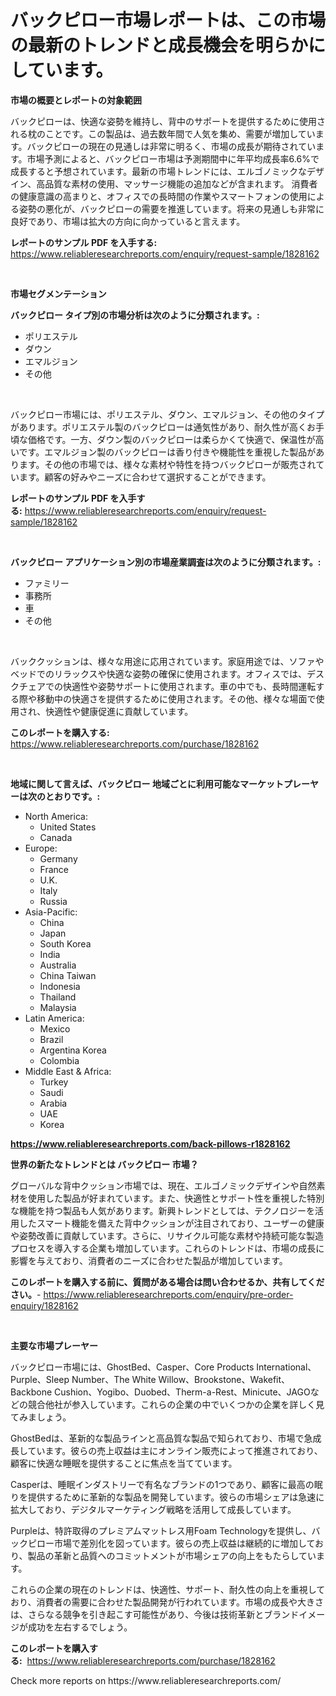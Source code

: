 <p><h1>バックピロー市場レポートは、この市場の最新のトレンドと成長機会を明らかにしています。</h1></p><p><strong>市場の概要とレポートの対象範囲</strong></p>
<p><p>バックピローは、快適な姿勢を維持し、背中のサポートを提供するために使用される枕のことです。この製品は、過去数年間で人気を集め、需要が増加しています。バックピローの現在の見通しは非常に明るく、市場の成長が期待されています。市場予測によると、バックピロー市場は予測期間中に年平均成長率6.6%で成長すると予想されています。最新の市場トレンドには、エルゴノミックなデザイン、高品質な素材の使用、マッサージ機能の追加などが含まれます。 消費者の健康意識の高まりと、オフィスでの長時間の作業やスマートフォンの使用による姿勢の悪化が、バックピローの需要を推進しています。将来の見通しも非常に良好であり、市場は拡大の方向に向かっていると言えます。</p></p>
<p><strong>レポートのサンプル PDF を入手する:</strong> <a href="https://www.reliableresearchreports.com/enquiry/request-sample/1828162">https://www.reliableresearchreports.com/enquiry/request-sample/1828162</a></p>
<p>&nbsp;</p>
<p><strong>市場セグメンテーション</strong></p>
<p><strong>バックピロー タイプ別の市場分析は次のように分類されます。:</strong></p>
<p><ul><li>ポリエステル</li><li>ダウン</li><li>エマルジョン</li><li>その他</li></ul></p>
<p>&nbsp;</p>
<p><p>バックピロー市場には、ポリエステル、ダウン、エマルジョン、その他のタイプがあります。ポリエステル製のバックピローは通気性があり、耐久性が高くお手頃な価格です。一方、ダウン製のバックピローは柔らかくて快適で、保温性が高いです。エマルジョン製のバックピローは香り付きや機能性を重視した製品があります。その他の市場では、様々な素材や特性を持つバックピローが販売されています。顧客の好みやニーズに合わせて選択することができます。</p></p>
<p><strong>レポートのサンプル PDF を入手する:</strong>&nbsp;<a href="https://www.reliableresearchreports.com/enquiry/request-sample/1828162">https://www.reliableresearchreports.com/enquiry/request-sample/1828162</a></p>
<p>&nbsp;</p>
<p><strong> バックピロー アプリケーション別の市場産業調査は次のように分類されます。:</strong></p>
<p><ul><li>ファミリー</li><li>事務所</li><li>車</li><li>その他</li></ul></p>
<p>&nbsp;</p>
<p><p>バッククッションは、様々な用途に応用されています。家庭用途では、ソファやベッドでのリラックスや快適な姿勢の確保に使用されます。オフィスでは、デスクチェアでの快適性や姿勢サポートに使用されます。車の中でも、長時間運転する際や移動中の快適さを提供するために使用されます。その他、様々な場面で使用され、快適性や健康促進に貢献しています。</p></p>
<p><strong>このレポートを購入する:</strong>&nbsp; <a href="https://www.reliableresearchreports.com/purchase/1828162">https://www.reliableresearchreports.com/purchase/1828162</a></p>
<p>&nbsp;</p>
<p><strong>地域に関して言えば、バックピロー 地域ごとに利用可能なマーケットプレーヤーは次のとおりです。:</strong></p>
<p><ul>
    <li>
        North America:
        <ul>
            <li>United States</li>
            <li>Canada</li>
        </ul>
    </li>
    <li>
        Europe:
        <ul>
            <li>Germany</li>
            <li>France</li>
            <li>U.K.</li>
            <li>Italy</li>
            <li>Russia</li>
        </ul>
    </li>
    <li>
        Asia-Pacific:
        <ul>
            <li>China</li>
            <li>Japan</li>
            <li>South Korea</li>
            <li>India</li>
            <li>Australia</li>
            <li>China Taiwan</li>
            <li>Indonesia</li>
            <li>Thailand</li>
            <li>Malaysia</li>
        </ul>
    </li>
    <li>
        Latin America:
        <ul>
            <li>Mexico</li>
            <li>Brazil</li>
            <li>Argentina Korea</li>
            <li>Colombia</li>
        </ul>
    </li>
    <li>
        Middle East & Africa:
        <ul>
            <li>Turkey</li>
            <li>Saudi</li>
            <li>Arabia</li>
            <li>UAE</li>
            <li>Korea</li>
        </ul>
    </li>
    </ul></p>
<p><strong><a href="https://www.reliableresearchreports.com/back-pillows-r1828162">https://www.reliableresearchreports.com/back-pillows-r1828162</a></strong>&nbsp;</p>
<p><strong>世界の新たなトレンドとは バックピロー 市場？</strong></p>
<p><p>グローバルな背中クッション市場では、現在、エルゴノミックデザインや自然素材を使用した製品が好まれています。また、快適性とサポート性を重視した特別な機能を持つ製品も人気があります。新興トレンドとしては、テクノロジーを活用したスマート機能を備えた背中クッションが注目されており、ユーザーの健康や姿勢改善に貢献しています。さらに、リサイクル可能な素材や持続可能な製造プロセスを導入する企業も増加しています。これらのトレンドは、市場の成長に影響を与えており、消費者のニーズに合わせた製品が増加しています。</p></p>
<p><strong>このレポートを購入する前に、質問がある場合は問い合わせるか、共有してください。</strong>- <a href="https://www.reliableresearchreports.com/enquiry/pre-order-enquiry/1828162">https://www.reliableresearchreports.com/enquiry/pre-order-enquiry/1828162</a></p>
<p>&nbsp;</p>
<p><strong>主要な市場プレーヤー</strong></p>
<p><p>バックピロー市場には、GhostBed、Casper、Core Products International、Purple、Sleep Number、The White Willow、Brookstone、Wakefit、Backbone Cushion、Yogibo、Duobed、Therm-a-Rest、Minicute、JAGOなどの競合他社が参入しています。これらの企業の中でいくつかの企業を詳しく見てみましょう。</p><p>GhostBedは、革新的な製品ラインと高品質な製品で知られており、市場で急成長しています。彼らの売上収益は主にオンライン販売によって推進されており、顧客に快適な睡眠を提供することに焦点を当てています。</p><p>Casperは、睡眠インダストリーで有名なブランドの1つであり、顧客に最高の眠りを提供するために革新的な製品を開発しています。彼らの市場シェアは急速に拡大しており、デジタルマーケティング戦略を活用して成長しています。</p><p>Purpleは、特許取得のプレミアムマットレス用Foam Technologyを提供し、バックピロー市場で差別化を図っています。彼らの売上収益は継続的に増加しており、製品の革新と品質へのコミットメントが市場シェアの向上をもたらしています。</p><p>これらの企業の現在のトレンドは、快適性、サポート、耐久性の向上を重視しており、消費者の需要に合わせた製品開発が行われています。市場の成長や大きさは、さらなる競争を引き起こす可能性があり、今後は技術革新とブランドイメージが成功を左右するでしょう。</p></p>
<p><strong>このレポートを購入する:</strong>&nbsp;&nbsp;<a href="https://www.reliableresearchreports.com/purchase/1828162">https://www.reliableresearchreports.com/purchase/1828162</a></p>
<p>Check more reports on https://www.reliableresearchreports.com/</p>